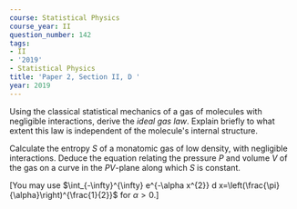 ```yaml
---
course: Statistical Physics
course_year: II
question_number: 142
tags:
- II
- '2019'
- Statistical Physics
title: 'Paper 2, Section II, D '
year: 2019
---
```




Using the classical statistical mechanics of a gas of molecules with negligible interactions, derive the *ideal gas law*. Explain briefly to what extent this law is independent of the molecule's internal structure.

Calculate the entropy $S$ of a monatomic gas of low density, with negligible interactions. Deduce the equation relating the pressure $P$ and volume $V$ of the gas on a curve in the $PV$-plane along which $S$ is constant.

[You may use $\int_{-\infty}^{\infty} e^{-\alpha x^{2}} d x=\left(\frac{\pi}{\alpha}\right)^{\frac{1}{2}}$ for $\left.\alpha>0 .\right]$
